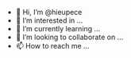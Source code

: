- 👋 Hi, I’m @hieupece
- 👀 I’m interested in ...
- 🌱 I’m currently learning ...
- 💞️ I’m looking to collaborate on ...
- 📫 How to reach me ...

<!---
hieupece/hieupece is a ✨ special ✨ repository because its `README.md` (this file) appears on your GitHub profile.
You can click the Preview link to take a look at your changes.
--->

